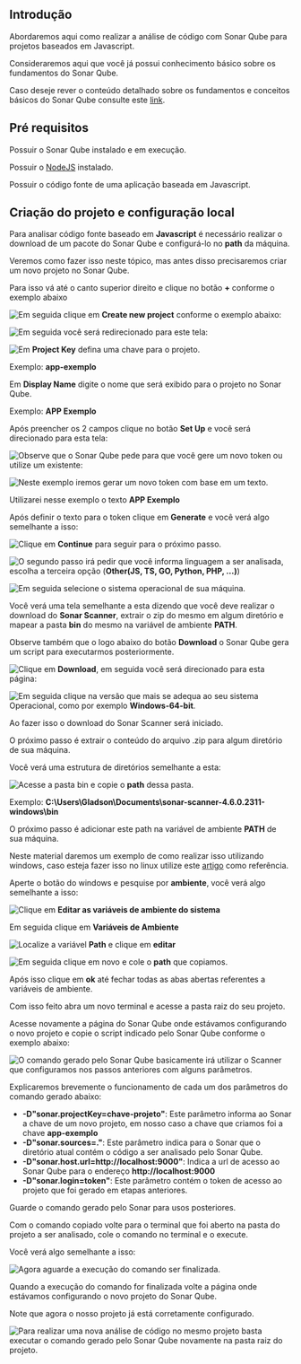 ## Introdução

Abordaremos aqui como realizar a análise de código com Sonar Qube para projetos baseados em Javascript.

Consideraremos aqui que você já possui conhecimento básico sobre os fundamentos do Sonar Qube.

Caso deseje rever o conteúdo detalhado sobre os fundamentos e conceitos básicos do Sonar Qube consulte este [link](https://github.com/GladsonBruno/SonarQube).



## Pré requisitos

Possuir o Sonar Qube instalado e em execução.

Possuir o [NodeJS](https://nodejs.org/en/) instalado.

Possuir o código fonte de uma aplicação baseada em Javascript.



## Criação do projeto e configuração local

Para analisar código fonte baseado em **Javascript** é necessário realizar o download de um pacote do Sonar Qube e configurá-lo no **path** da máquina.

Veremos como fazer isso neste tópico, mas antes disso precisaremos criar um novo projeto no Sonar Qube.

Para isso vá até o canto superior direito e clique no botão **+** conforme o exemplo abaixo

<img src="./imagens/1.png" style="float:left"/>

Em seguida clique em **Create new project** conforme o exemplo abaixo:

<img src="./imagens/2.png" style="float:left"/>

Em seguida você será redirecionado para este tela:

<img src="./imagens/3.PNG" style="float:left"/>



Em **Project Key** defina uma chave para o projeto.

Exemplo: **app-exemplo**



Em **Display Name** digite o nome que será exibido para o projeto no Sonar Qube.

Exemplo: **APP Exemplo**



Após preencher os 2 campos clique no botão **Set Up** e você será direcionado para esta tela:

<img src="./imagens/4.PNG" style="float:left"/>



Observe que o Sonar Qube pede para que você gere um novo token ou utilize um existente:

<img src="./imagens/5.PNG" style="float:left"/>

Neste exemplo iremos gerar um novo token com base em um texto.

Utilizarei nesse exemplo o texto **APP Exemplo**

Após definir o texto para o token clique em **Generate** e você verá algo semelhante a isso:

<img src="./imagens/6.PNG" style="float:left"/>

Clique em **Continue** para seguir para o próximo passo.

<img src="./imagens/7.PNG" style="float:left"/>

O segundo passo irá pedir que você informa linguagem a ser analisada, escolha a terceira opção (**Other(JS, TS, GO, Python, PHP, ...)**)



<img src="./imagens/8.PNG" style="float:left"/>

Em seguida selecione o sistema operacional de sua máquina.

Você verá uma tela semelhante a esta dizendo que você deve realizar o download do **Sonar Scanner**, extrair o zip do mesmo em algum diretório e mapear a pasta **bin** do mesmo na variável de ambiente **PATH**.

Observe também que o logo abaixo do botão **Download** o Sonar Qube gera um script para executarmos posteriormente.

<img src="./imagens/9.PNG" style="float:left"/>

Clique em **Download**, em seguida você será direcionado para esta página:

<img src="./imagens/10.PNG" style="float:left"/>

Em seguida clique na versão que mais se adequa ao seu sistema Operacional, como por exemplo **Windows-64-bit**.

Ao fazer isso o download do Sonar Scanner será iniciado.

O próximo passo é extrair o conteúdo do arquivo .zip para algum diretório de sua máquina.

Você verá uma estrutura de diretórios semelhante a esta:

<img src="./imagens/11.PNG" style="float:left"/>

Acesse a pasta bin e copie o **path** dessa pasta.

Exemplo: **C:\Users\Gladson\Documents\sonar-scanner-4.6.0.2311-windows\bin**

O próximo passo é adicionar este path na variável de ambiente **PATH** de sua máquina.

Neste material daremos um exemplo de como realizar isso utilizando windows, caso esteja fazer isso no linux utilize este [artigo](https://linuxize.com/post/how-to-add-directory-to-path-in-linux/) como referência.

Aperte o botão do windows e pesquise por **ambiente**, você verá algo semelhante a isso:

<img src="./imagens/12.png" style="float:left"/>

Clique em **Editar as variáveis de ambiente do sistema**

Em seguida clique em **Variáveis de Ambiente**

<img src="./imagens/13.png" style="float:left"/>

Localize a variável **Path** e clique em **editar**

<img src="./imagens/14.PNG" style="float:left"/>

Em seguida clique em novo e cole o **path** que copiamos.

Após isso clique em **ok** até fechar todas as abas abertas referentes a variáveis de ambiente.

Com isso feito abra um novo terminal e acesse a pasta raiz do seu projeto.

Acesse novamente a página do Sonar Qube onde estávamos configurando o novo projeto e copie o script indicado pelo Sonar Qube conforme o exemplo abaixo:

<img src="./imagens/15.png" style="float:left"/>

O comando gerado pelo Sonar Qube basicamente irá utilizar o Scanner que configuramos nos passos anteriores com alguns parâmetros.

Explicaremos brevemente o funcionamento de cada um dos parâmetros do comando gerado abaixo:

* **-D"sonar.projectKey=chave-projeto"**: Este parâmetro informa ao Sonar a chave de um novo projeto, em nosso caso a chave que criamos foi a chave **app-exemplo**
* <b>-D"sonar.sources=."</b>: Este parâmetro indica para o Sonar que o diretório atual contém o código a ser analisado pelo Sonar Qube.
* **-D"sonar.host.url=http://localhost:9000"**: Indica a url de acesso ao Sonar Qube para o endereço **http://localhost:9000**
* **-D"sonar.login=token"**: Este parâmetro contém o token de acesso ao projeto que foi gerado em etapas anteriores.

Guarde o comando gerado pelo Sonar para usos posteriores.



Com o comando copiado volte para o terminal que foi aberto na pasta do projeto a ser analisado, cole o comando no terminal e o execute.

Você verá algo semelhante a isso:

<img src="./imagens/16.PNG" style="float:left"/>

Agora aguarde a execução do comando ser finalizada.

Quando a execução do comando for finalizada volte a página onde estávamos configurando o novo projeto do Sonar Qube.

Note que agora o nosso projeto já está corretamente configurado.

<img src="./imagens/17.PNG" style="float:left"/>

Para realizar uma nova análise de código no mesmo projeto basta executar o comando gerado pelo Sonar Qube novamente na pasta raiz do projeto.